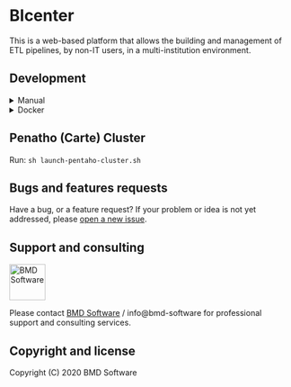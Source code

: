 # BIcenter
This is a web-based platform that allows the building and management of ETL pipelines, by non-IT users, in a multi-institution environment.

## Development
<details>
  <summary>Manual</summary>

  ### Usage
  Run this using [sbt](http://www.scala-sbt.org/) (you need to have `sbt` installed for this to work).

  1. Run Pentaho server: `sh run.sh`. In case it fails due to permissions, either configure your docker to run without requiring *sudo* or run ```sudo sh run.sh``` instead.
  2. Create database with the specifications found in [application.conf](conf/application.conf)
  3. Run Web App: `sbt run`
  4. In the MySQL database, add the necessary items to User_Institution:
      ```mysql
      use teste;
      insert into User_Institution values (1, 1);
      insert into User_Institution values (1, 2);
      ```
  5. On the [web app](http://localhost:9000), preform the following operations:
      1. On the resources tab, add:
          * The **Data source(s)**. In here you should specify the databases you want to connect to.
          * The **Task(s)**. These are the tasks to which you can drag components into and define your flux.
      2. After having defined at least one task, choose it and add the components you desire into the graph editor and edit them as you see fit.

  ### Troubleshooting
  If you run into any problems, please check the following suggestions:

  -   In case of `sun.security.validator.ValidatorException` or `sun.security.provider.certpath.SunCertPathBuilderException`:
      1. Export the CA certificate from the specified URL
      2. Update java certificates with the specific certificate
          ```bash
          cd $JAVA_HOME/lib/security
          sudo keytool -import -trustcacerts -cacerts -alias sectigo -file path/to/file
          ```
  - In the case of missing dependencies during the installation, such as:
      - sbt.ResolveException: unresolved dependency: com.bmdsoftware#sbt-rjs;1.0.9: not found
          ```bash
          git clone https://github.com/BMDSoftware/sbt-rjs.git
          cd sbt-rjs
          sbt publishLocal
          ```
      - sbt.ResolveException: unresolved dependency: com.bicou.sbt#sbt-hbs;1.0.8: not found
          ```bash
          git clone https://github.com/BMDSoftware/sbt-hbs.git
          cd sbt-hbs
          sbt publishLocal
          ```
      - sbt.ResolveException: unresolved dependency: jline#jline;2.11: not found
          - Add repositories into the file `~/.sbt/repositories` (This file may not exist) [more details](https://stackoverflow.com/questions/42438544/sbt-installation-error-module-not-found-org-scala-sbt-ivyivy2-3-0-sbt-2cf13e)
          ```ini
          [repositories]
          local
          sbt-releases-repo: https://repo.typesafe.com/typesafe/ivy-releases/, [organization]/[module]/(scala_[scalaVersion]/)(sbt_[sbtVersion]/)[revision]/[type]s/[artifact](-[classifier]).[ext]
          sbt-plugins-repo: https://repo.scala-sbt.org/scalasbt/sbt-plugin-releases/, [organization]/[module]/(scala_[scalaVersion]/)(sbt_[sbtVersion]/)[revision]/[type]s/[artifact](-[classifier]).[ext]
          maven-central: https://repo1.maven.org/maven2/
          ```
</details>

<details>
  <summary>Docker</summary>

  ### Usage
  Run: `sh launch-dev.sh`

</details>

## Penatho (Carte) Cluster
Run: `sh launch-pentaho-cluster.sh`

## Bugs and features requests
Have a bug, or a feature request?
If your problem or idea is not yet addressed, please [open a new issue](https://github.com/bioinformatics-ua/BIcenter/issues/new).

## Support and consulting
[<img src="https://raw.githubusercontent.com/wiki/BMDSoftware/dicoogle/images/bmd.png" height="64" alt="BMD Software">](https://www.bmd-software.com)

Please contact [BMD Software](https://www.bmd-software.com) / info@bmd-software for professional support and consulting services.

## Copyright and license
Copyright (C) 2020 BMD Software
